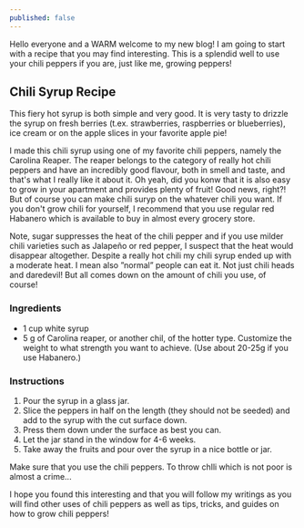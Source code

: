 ```yaml
---
published: false
---
```

Hello everyone and a WARM welcome to my new blog! I am going to start with a recipe that you may find interesting. This is a splendid well to use your chili peppers if you are, just like me, growing peppers!

## Chili Syrup Recipe
This fiery hot syrup is both simple and very good. It is very tasty to drizzle the syrup on fresh berries (t.ex. strawberries, raspberries or blueberries), ice cream or on the apple slices in your favorite apple pie!

I made this chili syrup using one of my favorite chili peppers, namely the Carolina Reaper. The reaper belongs to the category of really hot chili peppers and have an incredibly good flavour, both in smell and taste, and that's what I really like it about it. Oh yeah, did you konw that it is also easy to grow in your apartment and provides plenty of fruit! Good news, right?! But of course you can make chili suryp on the whatever chili you want. If you don't grow chili for yourself, I recommend that you use regular red Habanero which is available to buy in almost every grocery store.

Note, sugar suppresses  the heat of the chili pepper and if you use milder chili varieties such as Jalapeño or red pepper, I suspect that the heat would disappear altogether. Despite a really hot chili my chili syrup ended up with a moderate heat. I mean also ”normal” people can eat it. Not just chili heads and daredevil!  But all comes down on the amount of chili you use, of course!

### Ingredients
* 1 cup white syrup
* 5 g of Carolina reaper, or another chil, of the hotter type. Customize the weight to what strength you want to achieve. (Use about 20-25g if you use Habanero.)

### Instructions
1. Pour the syrup in a glass jar.
2. Slice the peppers in half on the length (they should not be seeded) and add to the syrup with the cut surface down. 
3. Press them down under the surface as best you can.
4. Let the jar stand in the window for 4-6 weeks.
5. Take away the fruits and pour over the syrup in a nice bottle or jar.

Make sure that you use the chili peppers. To throw chlli which is not poor is almost a crime...

I hope you found this interesting and that you will follow my writings as you will find other uses of chili peppers as well as tips, tricks, and guides on how to grow chili peppers!
